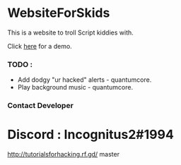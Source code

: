 # WebsiteForSkids
This is a website to troll Script kiddies with.

Click [here](http://tutorialsforhacking.rf.gd/) for a demo. 

### TODO : 
- Add dodgy "ur hacked" alerts - quantumcore.
- Play background music - quantumcore.

### Contact Developer
Discord : Incognitus2#1994
=======
http://tutorialsforhacking.rf.gd/
master
